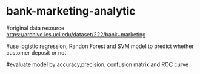 # bank-marketing-analytic

#original data resource
https://archive.ics.uci.edu/dataset/222/bank+marketing

#use logistic regression, Randon Forest and SVM model to predict whether customer deposit or not 

#evaluate model by accuracy,precision, confusion matrix and ROC curve
